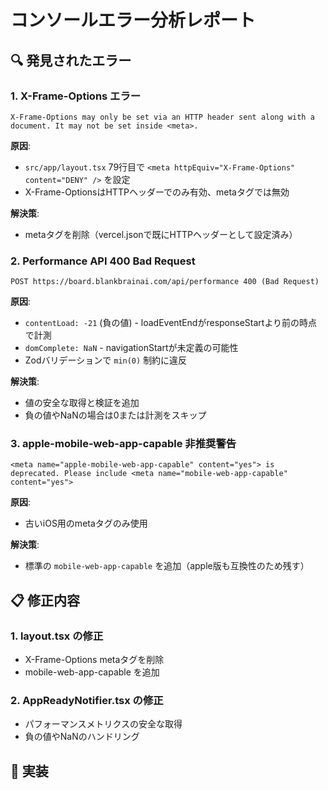 # コンソールエラー分析レポート

## 🔍 発見されたエラー

### 1. X-Frame-Options エラー
```
X-Frame-Options may only be set via an HTTP header sent along with a document. It may not be set inside <meta>.
```

**原因**: 
- `src/app/layout.tsx` 79行目で `<meta httpEquiv="X-Frame-Options" content="DENY" />` を設定
- X-Frame-OptionsはHTTPヘッダーでのみ有効、metaタグでは無効

**解決策**:
- metaタグを削除（vercel.jsonで既にHTTPヘッダーとして設定済み）

### 2. Performance API 400 Bad Request
```
POST https://board.blankbrainai.com/api/performance 400 (Bad Request)
```

**原因**:
- `contentLoad: -21` (負の値) - loadEventEndがresponseStartより前の時点で計測
- `domComplete: NaN` - navigationStartが未定義の可能性
- Zodバリデーションで `min(0)` 制約に違反

**解決策**:
- 値の安全な取得と検証を追加
- 負の値やNaNの場合は0または計測をスキップ

### 3. apple-mobile-web-app-capable 非推奨警告
```
<meta name="apple-mobile-web-app-capable" content="yes"> is deprecated. Please include <meta name="mobile-web-app-capable" content="yes">
```

**原因**:
- 古いiOS用のmetaタグのみ使用

**解決策**:
- 標準の `mobile-web-app-capable` を追加（apple版も互換性のため残す）

## 📋 修正内容

### 1. layout.tsx の修正
- X-Frame-Options metaタグを削除
- mobile-web-app-capable を追加

### 2. AppReadyNotifier.tsx の修正
- パフォーマンスメトリクスの安全な取得
- 負の値やNaNのハンドリング

## 🚀 実装